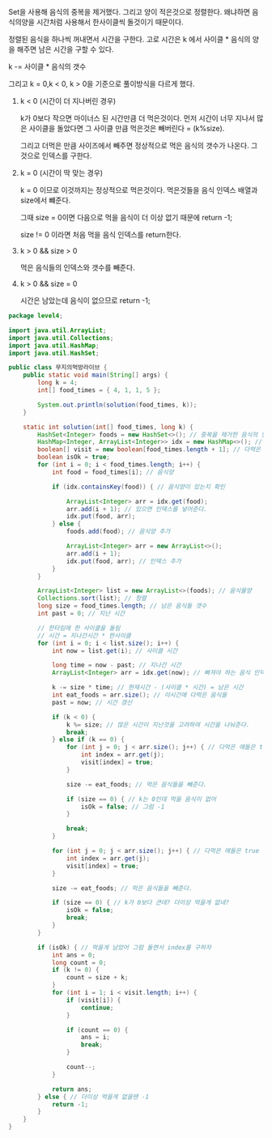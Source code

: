 Set을 사용해 음식의 중복을 제거했다. 그리고 양이 적은것으로 정렬한다. 왜냐하면 음식의양을 시간처럼 사용해서 한사이클씩 돌것이기 때문이다.

정렬된 음식을 하나씩 꺼내면서 시간을 구한다. 고로 시간은 k 에서 사이클 * 음식의 양을 해주면 남은 시간을 구할 수 있다.

k -= 사이클 * 음식의 갯수

그리고 k = 0,k < 0, k > 0을 기준으로 풀이방식을 다르게 했다.

1. k < 0 (시간이 더 지나버린 경우)

   k가 0보다 작으면 마이너스 된 시간만큼 더 먹은것이다. 먼저 시간이 너무 지나서 많은 사이클을 돌았다면 그 사이클 만큼 먹은것은 빼버린다 = (k%size).

   그리고 더먹은 만큼 사이즈에서 빼주면 정상적으로 먹은 음식의 갯수가 나온다. 그것으로 인덱스를 구한다. 

   

2. k = 0 (시간이 딱 맞는 경우)

   k = 0 이므로 이것까지는 정상적으로 먹은것이다. 먹은것들을 음식 인덱스 배열과 size에서 뺴준다.

   그때 size = 0이면 다음으로 먹을 음식이 더 이상 없기 때문에 return -1;

   size != 0 이라면 처음 먹을 음식 인덱스를 return한다.

   

3. k > 0 && size > 0

   먹은 음식들의 인덱스와 갯수를 빼준다.

   

4. k > 0 && size = 0

   시간은 남았는데 음식이 없으므로 return -1;

   

   

```java
package level4;

import java.util.ArrayList;
import java.util.Collections;
import java.util.HashMap;
import java.util.HashSet;

public class 무지의먹방라이브 {
    public static void main(String[] args) {
        long k = 4;
        int[] food_times = { 4, 1, 1, 5 };

        System.out.println(solution(food_times, k));
    }

    static int solution(int[] food_times, long k) {
        HashSet<Integer> foods = new HashSet<>(); // 중복을 제거한 음식의 양
        HashMap<Integer, ArrayList<Integer>> idx = new HashMap<>(); // 음식의양, 인덱스 list
        boolean[] visit = new boolean[food_times.length + 1]; // 다먹은 음식인지 확인하기
        boolean isOk = true;
        for (int i = 0; i < food_times.length; i++) {
            int food = food_times[i]; // 음식양

            if (idx.containsKey(food)) { // 음식양이 있는지 확인

                ArrayList<Integer> arr = idx.get(food);
                arr.add(i + 1); // 있으면 인덱스를 넣어준다.
                idx.put(food, arr);
            } else {
                foods.add(food); // 음식양 추가

                ArrayList<Integer> arr = new ArrayList<>();
                arr.add(i + 1);
                idx.put(food, arr); // 인덱스 추가
            }
        }

        ArrayList<Integer> list = new ArrayList<>(foods); // 음식물양
        Collections.sort(list); // 정렬
        long size = food_times.length; // 남은 음식들 갯수
        int past = 0; // 지난 시간

        // 한타임에 한 사이클을 돌림
        // 시간 = 지나간시간 * 한사이클
        for (int i = 0; i < list.size(); i++) {
            int now = list.get(i); // 사이클 시간

            long time = now - past; // 지나간 시간
            ArrayList<Integer> arr = idx.get(now); // 빠져야 하는 음식 인덱스들

            k -= size * time; // 현재시간 - (사이클 * 시간) = 남은 시간
            int eat_foods = arr.size(); // 이시간에 다먹은 음식들
            past = now; // 시간 갱신

            if (k < 0) {
                k %= size; // 많은 시간이 지난것을 고려하여 시간을 나눠준다.
                break;
            } else if (k == 0) {
                for (int j = 0; j < arr.size(); j++) { // 다먹은 애들은 true
                    int index = arr.get(j);
                    visit[index] = true;
                }

                size -= eat_foods; // 먹은 음식들을 빼준다.

                if (size == 0) { // k는 0인데 먹을 음식이 없어
                    isOk = false; // 그럼 -1
                }

                break;
            }

            for (int j = 0; j < arr.size(); j++) { // 다먹은 애들은 true
                int index = arr.get(j);
                visit[index] = true;
            }

            size -= eat_foods; // 먹은 음식들을 빼준다.

            if (size == 0) { // k가 0보다 큰데? 더이상 먹을게 없네?
                isOk = false;
                break;
            }
        }

        if (isOk) { // 먹을게 남았어 그럼 돌면서 index를 구하자
            int ans = 0;
            long count = 0;
            if (k != 0) {
                count = size + k;
            }
            for (int i = 1; i < visit.length; i++) {
                if (visit[i]) {
                    continue;
                }

                if (count == 0) {
                    ans = i;
                    break;
                }

                count--;
            }

            return ans;
        } else { // 더이상 먹을게 없을땐 -1
            return -1;
        }
    }
}
```

